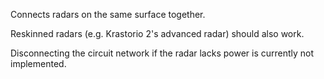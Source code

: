 Connects radars on the same surface together.

Reskinned radars (e.g. Krastorio 2's advanced radar) should also work.

Disconnecting the circuit network if the radar lacks power is currently not implemented.
